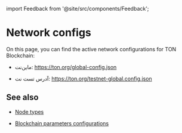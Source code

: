 import Feedback from '@site/src/components/Feedback';

# Network configs

On this page, you can find the active network configurations for TON Blockchain:

- ماین‌نت: https://ton.org/global-config.json

- آدرس تست نت: https://ton.org/testnet-global.config.json

## See also

- [Node types](/v3/documentation/infra/nodes/node-types)

- [Blockchain parameters configurations](/v3/documentation/network/configs/blockchain-configs)
  <Feedback />

